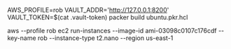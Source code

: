 AWS_PROFILE=rob VAULT_ADDR='http://127.0.0.1:8200' VAULT_TOKEN=$(cat .vault-token) packer build  ubuntu.pkr.hcl

aws --profile rob ec2 run-instances --image-id ami-03098c0107c176cdf --key-name rob --instance-type t2.nano --region us-east-1